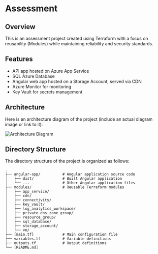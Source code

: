 # Assessment

## Overview
This is an assessment project created using Terraform with a focus on reusability (Modules) while maintaining reliability and security standards.

## Features
- API app hosted on Azure App Service
- SQL Azure Database
- Angular web app hosted on a Storage Account, served via CDN
- Azure Monitor for monitoring
- Key Vault for secrets management

## Architecture
Here is an architecture diagram of the project (include an actual diagram image or link to it):

![Architecture Diagram](path/to/architecture-diagram.png)

## Directory Structure
The directory structure of the project is organized as follows:

```plaintext
.
├── angular-app/          # Angular application source code
│   ├── dist/             # Built Angular application
│   └── ...               # Other Angular application files
├── modules/              # Reusable Terraform modules
│   ├── app_service/
│   ├── cdn/
│   ├── connectivity/
│   ├── key_vault/
│   ├── log_analytics_workspace/
│   ├── private_dns_zone_group/
│   ├── resource_group/
│   ├── sql_database/
│   ├── storage_account/
│   └── vm/
├── [main.tf]             # Main configuration file
├── variables.tf          # Variable definitions
├── outputs.tf            # Output definitions
└── [README.md]      